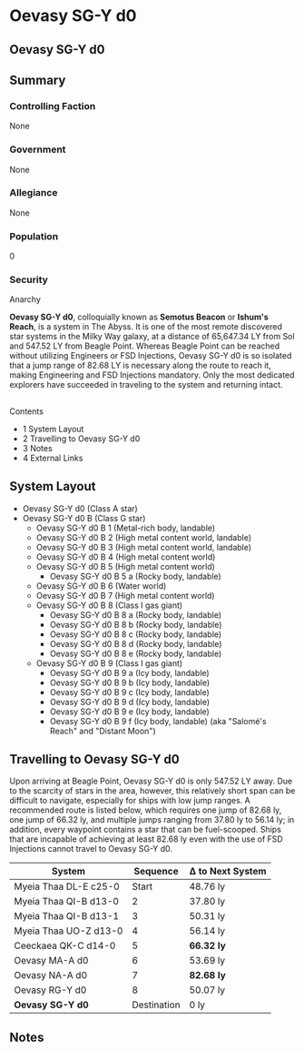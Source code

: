 # Oevasy SG-Y d0
## Oevasy SG-Y d0

		

## Summary

### Controlling Faction

None

### Government

None

### Allegiance

None

### Population

0

### Security

Anarchy

**Oevasy SG-Y d0**, colloquially known as **Semotus Beacon** or **Ishum's Reach**, is a system in The Abyss. It is one of the most remote discovered star systems in the Milky Way galaxy, at a distance of 65,647.34 LY from Sol and 547.52 LY from Beagle Point. Whereas Beagle Point can be reached without utilizing Engineers or FSD Injections, Oevasy SG-Y d0 is so isolated that a jump range of 82.68 LY is necessary along the route to reach it, making Engineering and FSD Injections mandatory. Only the most dedicated explorers have succeeded in traveling to the system and returning intact.

## 

Contents

- 1 System Layout
- 2 Travelling to Oevasy SG-Y d0
- 3 Notes
- 4 External Links

## System Layout

- Oevasy SG-Y d0 (Class A star)
- Oevasy SG-Y d0 B (Class G star)
    - Oevasy SG-Y d0 B 1 (Metal-rich body, landable)
    - Oevasy SG-Y d0 B 2 (High metal content world, landable)
    - Oevasy SG-Y d0 B 3 (High metal content world, landable)
    - Oevasy SG-Y d0 B 4 (High metal content world)
    - Oevasy SG-Y d0 B 5 (High metal content world)
        - Oevasy SG-Y d0 B 5 a (Rocky body, landable)
    - Oevasy SG-Y d0 B 6 (Water world)
    - Oevasy SG-Y d0 B 7 (High metal content world)
    - Oevasy SG-Y d0 B 8 (Class I gas giant)
        - Oevasy SG-Y d0 B 8 a (Rocky body, landable)
        - Oevasy SG-Y d0 B 8 b (Rocky body, landable)
        - Oevasy SG-Y d0 B 8 c (Rocky body, landable)
        - Oevasy SG-Y d0 B 8 d (Rocky body, landable)
        - Oevasy SG-Y d0 B 8 e (Rocky body, landable)
    - Oevasy SG-Y d0 B 9 (Class I gas giant)
        - Oevasy SG-Y d0 B 9 a (Icy body, landable)
        - Oevasy SG-Y d0 B 9 b (Icy body, landable)
        - Oevasy SG-Y d0 B 9 c (Icy body, landable)
        - Oevasy SG-Y d0 B 9 d (Icy body, landable)
        - Oevasy SG-Y d0 B 9 e (Icy body, landable)
        - Oevasy SG-Y d0 B 9 f (Icy body, landable) (aka "Salomé's Reach" and "Distant Moon")

## Travelling to Oevasy SG-Y d0

Upon arriving at Beagle Point, Oevasy SG-Y d0 is only 547.52 LY away. Due to the scarcity of stars in the area, however, this relatively short span can be difficult to navigate, especially for ships with low jump ranges. A recommended route is listed below, which requires one jump of 82.68 ly, one jump of 66.32 ly, and multiple jumps ranging from 37.80 ly to 56.14 ly; in addition, every waypoint contains a star that can be fuel-scooped. Ships that are incapable of achieving at least 82.68 ly even with the use of FSD Injections cannot travel to Oevasy SG-Y d0.

| System | Sequence | Δ to Next System |
| --- | --- | --- |
| Myeia Thaa DL-E c25-0 | Start | 48.76 ly |
| Myeia Thaa QI-B d13-0 | 2 | 37.80 ly |
| Myeia Thaa QI-B d13-1 | 3 | 50.31 ly |
| Myeia Thaa UO-Z d13-0 | 4 | 56.14 ly |
| Ceeckaea QK-C d14-0 | 5 | **66.32 ly** |
| Oevasy MA-A d0 | 6 | 53.69 ly |
| Oevasy NA-A d0 | 7 | **82.68 ly** |
| Oevasy RG-Y d0 | 8 | 50.07 ly |
| **Oevasy SG-Y d0** | Destination | 0 ly |

## Notes